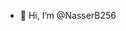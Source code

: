 - 👋 Hi, I’m @NasserB256


<!---
NasserB256/NasserB256 is a ✨ special ✨ repository because its `README.md` (this file) appears on your GitHub profile.
You can click the Preview link to take a look at your changes.
--->
